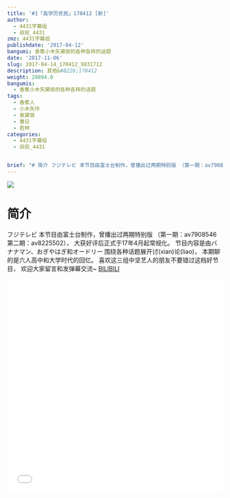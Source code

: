 ```yaml
---
title: '#1「高学历贫民」170412 [新]'
author:
  - 4431字幕组
  - 叔叔_4431
zmz: 4431字幕组
publishdate: '2017-04-12'
bangumi: 香蕉小木矢黛丽的各种各样的话题
date: '2017-11-06'
slug: 2017-04-14_170412_9831712
description: 其他&#8226;170412
weight: 28894.0
bangumis:
  - 香蕉小木矢黛丽的各种各样的话题
tags:
  - 香蕉人
  - 小木矢作
  - 奥黛丽
  - 春日
  - 若林
categories:
  - 4431字幕组
  - 叔叔_4431


brief: "# 简介 フジテレビ 本节目由富士台制作，曾播出过两期特别版 （第一期：av7908546 第二期：av8225502）， 大获好评后正式于17年4月起常规化。 节目内容是由バナナマン、おぎやはぎ和オードリー 围绕各种话题展开讨(xian)论(liao)， 本期聊的是六人高中和大学时代的回忆。 喜欢这三组中坚艺人的朋友不要错过这档好节目， 欢迎大家留言和发弹幕交流~"
---
```

![](https://i.imgur.com/CmJk70k.png)
# 简介  
フジテレビ
本节目由富士台制作，曾播出过两期特别版
（第一期：av7908546 第二期：av8225502），
大获好评后正式于17年4月起常规化。
节目内容是由バナナマン、おぎやはぎ和オードリー
围绕各种话题展开讨(xian)论(liao)，
本期聊的是六人高中和大学时代的回忆。
喜欢这三组中坚艺人的朋友不要错过这档好节目，
欢迎大家留言和发弹幕交流~
  [BILIBILI](https://www.bilibili.com/video/av9831712/)

  <iframe src="//www.bilibili.com/blackboard/player.html?aid=9831712" width="100%" height="500" frameborder="0" allowfullscreen="allowfullscreen"></iframe>
